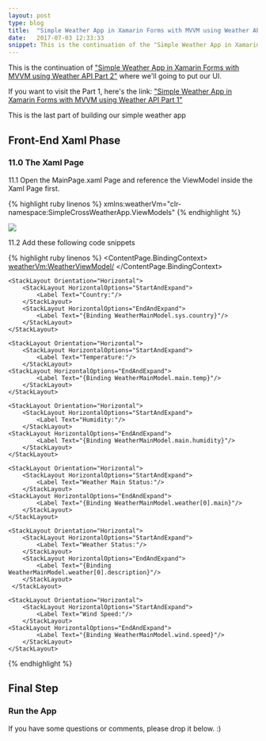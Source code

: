 ```yaml
---
layout: post
type: blog
title:  "Simple Weather App in Xamarin Forms with MVVM using Weather API Part 3"
date:   2017-07-03 12:33:33
snippet: This is the continuation of the "Simple Weather App in Xamarin Forms with MVVM using Weather API Part 2" where we will start putting our UI design for our simple weather app
---
```


This is the continuation of <a href="https://deanilvincent.github.io/2017/07/03/simple-weather-app-in-xamarin-forms-with-mvvm-using-weather-api-part2/">"Simple Weather App in Xamarin Forms with MVVM using Weather API Part 2"</a> where we'll going to put our UI.

If you want to visit the Part 1, here's the link: <a href="https://deanilvincent.github.io/2017/07/03/simple-weather-app-in-xamarin-forms-with-mvvm-using-weather-api-part1/">"Simple Weather App in Xamarin Forms with MVVM using Weather API Part 1"</a>

This is the last part of building our simple weather app

## Front-End Xaml Phase

### 11.0 The Xaml Page

11.1 Open the MainPage.xaml Page and reference the ViewModel inside the Xaml Page first.

{% highlight ruby linenos %}
xmlns:weatherVm="clr-namespace:SimpleCrossWeatherApp.ViewModels"
{% endhighlight %}

<img src="https://user-images.githubusercontent.com/10904957/27872545-fdd59936-615d-11e7-904a-cbfadc49a592.PNG"/>

11.2 Add these following code snippets

{% highlight ruby linenos %}
<ContentPage.BindingContext>
    <weatherVm:WeatherViewModel/>
</ContentPage.BindingContext>

<StackLayout Padding="20,40,20,20">
    <Entry Text="{Binding City, Mode=TwoWay}"
           Placeholder="Search City"/>
    <ActivityIndicator IsRunning="{Binding IsBusy,Mode=TwoWay}"/>
    <StackLayout Orientation="Horizontal">
        <StackLayout HorizontalOptions="StartAndExpand">
            <Label Text="City:"/>
        </StackLayout>
        <StackLayout HorizontalOptions="EndAndExpand">
            <Label Text="{Binding WeatherMainModel.name}"/>
        </StackLayout>
    </StackLayout>

    <StackLayout Orientation="Horizontal">
        <StackLayout HorizontalOptions="StartAndExpand">
            <Label Text="Country:"/>
        </StackLayout>
        <StackLayout HorizontalOptions="EndAndExpand">
            <Label Text="{Binding WeatherMainModel.sys.country}"/>
        </StackLayout>
    </StackLayout>

    <StackLayout Orientation="Horizontal">
        <StackLayout HorizontalOptions="StartAndExpand">
            <Label Text="Temperature:"/>
        </StackLayout>
    <StackLayout HorizontalOptions="EndAndExpand">
            <Label Text="{Binding WeatherMainModel.main.temp}"/>
        </StackLayout>
    </StackLayout>

    <StackLayout Orientation="Horizontal">
        <StackLayout HorizontalOptions="StartAndExpand">
            <Label Text="Humidity:"/>
        </StackLayout>
    <StackLayout HorizontalOptions="EndAndExpand">
            <Label Text="{Binding WeatherMainModel.main.humidity}"/>
        </StackLayout>
    </StackLayout>

    <StackLayout Orientation="Horizontal">
        <StackLayout HorizontalOptions="StartAndExpand">
            <Label Text="Weather Main Status:"/>
        </StackLayout>
    <StackLayout HorizontalOptions="EndAndExpand">
            <Label Text="{Binding WeatherMainModel.weather[0].main}"/>
        </StackLayout>
    </StackLayout>

    <StackLayout Orientation="Horizontal">
        <StackLayout HorizontalOptions="StartAndExpand">
            <Label Text="Weather Status:"/>
        </StackLayout>
        <StackLayout HorizontalOptions="EndAndExpand">
            <Label Text="{Binding WeatherMainModel.weather[0].description}"/>           
        </StackLayout>
     </StackLayout>

    <StackLayout Orientation="Horizontal">
        <StackLayout HorizontalOptions="StartAndExpand">
            <Label Text="Wind Speed:"/>
        </StackLayout>
    <StackLayout HorizontalOptions="EndAndExpand">
            <Label Text="{Binding WeatherMainModel.wind.speed}"/>
        </StackLayout>
    </StackLayout>
</StackLayout>
{% endhighlight %}

## Final Step

### Run the App

If you have some questions or comments, please drop it below. :)
